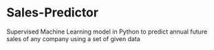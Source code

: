 # Sales-Predictor
Supervised Machine Learning model in Python to predict annual future sales of any company using a set of given data 
